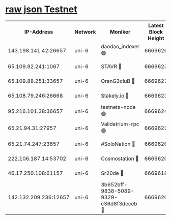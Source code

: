 [raw json Testnet](https://rpc-check.junot.stavr.tech/junot/rpc-junot-result.json)
=


<table><tr><th>IP-Address</th><th>Network</th><th>Moniker</th><th>Latest Block Height</th><th>Earliest Block Height</th><th>Catching Up</th><th>Tx Index</th><th>Voting Power</th><th>Scan Time</th></tr><tr><td>143.198.141.42:26657</td><td>uni-6</td><td>daodao_indexer 🟢</td><td>6669626</td><td>1</td><td>False</td><td>off</td><td>0</td><td>2024-01-02T20:14:05.041335029UTC</td></tr><tr><td>65.109.92.241:1067</td><td>uni-6</td><td>STAVR 🔴</td><td>6669623</td><td>1138541</td><td>False</td><td>on</td><td>6042</td><td>2024-01-02T20:13:54.805834945UTC</td></tr><tr><td>65.109.88.251:33657</td><td>uni-6</td><td>OranG3cluB 🔴</td><td>6669627</td><td>1138541</td><td>False</td><td>on</td><td>11</td><td>2024-01-02T20:14:09.535814610UTC</td></tr><tr><td>65.108.79.246:26668</td><td>uni-6</td><td>Stakely.io 🔴</td><td>6669623</td><td>1570872</td><td>False</td><td>on</td><td>1358933</td><td>2024-01-02T20:13:55.168466266UTC</td></tr><tr><td>95.216.101.38:36657</td><td>uni-6</td><td>testnets-node 🟢</td><td>6669624</td><td>1615130</td><td>False</td><td>on</td><td>0</td><td>2024-01-02T20:13:57.639619979UTC</td></tr><tr><td>65.21.94.31:27957</td><td>uni-6</td><td>Validatrium-rpc 🟢</td><td>6669622</td><td>2943363</td><td>False</td><td>on</td><td>0</td><td>2024-01-02T20:13:50.344253195UTC</td></tr><tr><td>65.21.74.247:23657</td><td>uni-6</td><td>#SoloNation 🔴</td><td>6669626</td><td>5208001</td><td>False</td><td>on</td><td>112</td><td>2024-01-02T20:14:04.191760856UTC</td></tr><tr><td>222.106.187.14:53702</td><td>uni-6</td><td>Cosmostation 🔴</td><td>6669620</td><td>5344501</td><td>False</td><td>on</td><td>110003</td><td>2024-01-02T20:13:47.933621979UTC</td></tr><tr><td>46.17.250.108:61157</td><td>uni-6</td><td>Sr20de 🔴</td><td>6669618</td><td>6419777</td><td>False</td><td>on</td><td>28</td><td>2024-01-02T20:13:42.208371820UTC</td></tr><tr><td>142.132.209.236:12657</td><td>uni-6</td><td>3b652bff-9838-5089-9329-c36d8f3deceb 🔴</td><td>6669620</td><td>6661280</td><td>False</td><td>on</td><td>157563</td><td>2024-01-02T20:13:46.564205431UTC</td></tr></table>